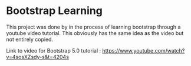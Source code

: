 # Bootstrap Learning
This project was done by in the process of learning bootstrap through a youtube video tutorial. This obviously has the same idea as the video but not entirely copied.

Link to video for Bootstrap 5.0 tutorial : https://www.youtube.com/watch?v=4sosXZsdy-s&t=4204s